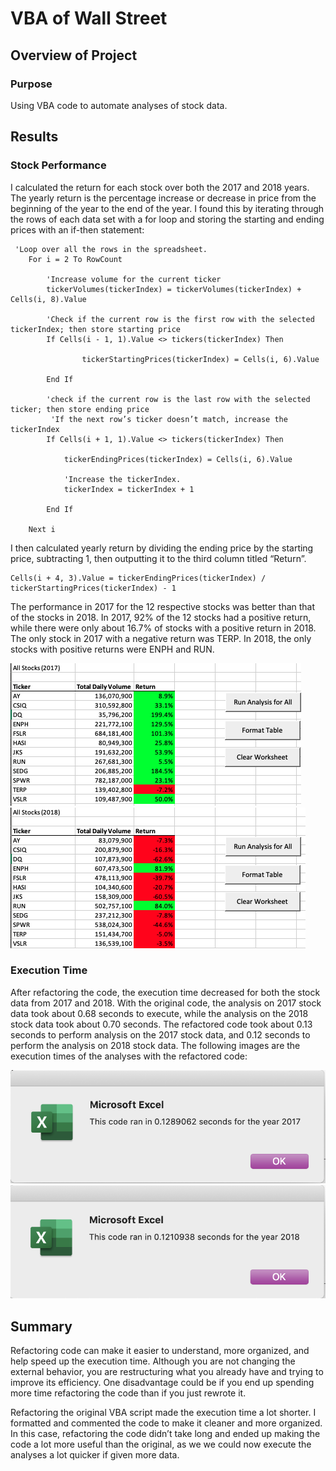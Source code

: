 # VBA of Wall Street

## Overview of Project
### Purpose

Using VBA code to automate analyses of stock data.

## Results

### Stock Performance

I calculated the return for each stock over both the 2017 and 2018 years. The yearly return is the percentage increase or decrease in price from the beginning of the year to the end of the year. I found this by iterating through the rows of each data set with a for loop and storing the starting and ending prices with an if-then statement:

```
 'Loop over all the rows in the spreadsheet.
    For i = 2 To RowCount
    
        'Increase volume for the current ticker
        tickerVolumes(tickerIndex) = tickerVolumes(tickerIndex) + Cells(i, 8).Value
        
        'Check if the current row is the first row with the selected tickerIndex; then store starting price
        If Cells(i - 1, 1).Value <> tickers(tickerIndex) Then
            
                tickerStartingPrices(tickerIndex) = Cells(i, 6).Value
                
        End If
        
        'check if the current row is the last row with the selected ticker; then store ending price
         'If the next row’s ticker doesn’t match, increase the tickerIndex
        If Cells(i + 1, 1).Value <> tickers(tickerIndex) Then
        
            tickerEndingPrices(tickerIndex) = Cells(i, 6).Value
            
            'Increase the tickerIndex.
            tickerIndex = tickerIndex + 1
            
        End If
    
    Next i

```
I then calculated yearly return by dividing the ending price by the starting price, subtracting 1, then outputting it to the third column titled “Return”. 

```
Cells(i + 4, 3).Value = tickerEndingPrices(tickerIndex) / tickerStartingPrices(tickerIndex) - 1

```

The performance in 2017 for the 12 respective stocks was better than that of the stocks in 2018. In 2017, 92% of the 12 stocks had a positive return, while there were only about 16.7% of stocks with a positive return in 2018. The only stock in 2017 with a negative return was TERP. In 2018, the only stocks with positive returns were ENPH and RUN. 

![Excel_2017.png](Excel_2017.png)
![Excel_2018.png](Excel_2018.png)

### Execution Time  

After refactoring the code, the execution time decreased for both the stock data from 2017 and 2018. With the original code, the analysis on 2017 stock data took about 0.68 seconds to execute, while the analysis on the 2018 stock data took about 0.70 seconds. The refactored code took about 0.13 seconds to perform analysis on the 2017 stock data, and 0.12 seconds to perform the analysis on 2018 stock data. The following images are the execution times of the analyses with the refactored code:

![/resources/VBA_Challenge_2017.png](/resources/VBA_Challenge_2017.png)
![/resources/VBA_Challenge_2018.png](/resources/VBA_Challenge_2018.png)


## Summary

Refactoring code can make it easier to understand, more organized, and help speed up the execution time. Although you are not changing the external behavior, you are restructuring what you already have and trying to improve its efficiency. One disadvantage could be if you end up spending more time refactoring the code than if you just rewrote it. 

Refactoring the original VBA script made the execution time a lot shorter. I formatted and commented the code to make it cleaner and more organized. In this case, refactoring the code didn’t take long and ended up making the code a lot more useful than the original, as we we could now execute the analyses a lot quicker if given more data. 
